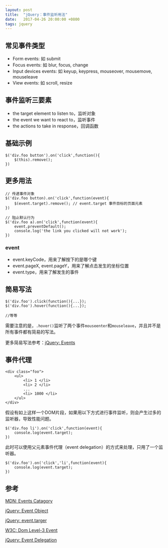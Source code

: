 ```yaml
---
layout: post
title:  "jQuery：事件监听用法"
date:   2017-04-26 20:00:00 +0800
tags: jquery
---
```

## 常见事件类型

* Form events: 如 submit
* Focus events: 如 blur, focus, change
* Input devices events: 如 keyup, keypress, mouseover, mousemove, mouseleave
* View events: 如 scroll, resize

## 事件监听三要素

* the target element to listen to，监听对象
* the event we want to react to，监听事件
* the actions to take in response，回调函数

## 基础示例

```
$('div.foo button').on('click',function(){
    $(this).remove();
})
```

## 更多用法

```
// 传递事件对象
$('div.foo button).on('click',function(event){
    $(event.target).remove(); // event.target 事件目标的页面元素
})
```

```
// 阻止默认行为
$('div.foo a).on('click',function(event){
    event.preventDefault();
    console.log('the link you clicked will not work');
})
```

### event

* event.keyCode，用来了解按下的是哪个键
* event.pageX, event.pageY，用来了解点击发生的坐标位置
* event.type，用来了解发生的事件

## 简易写法

```
$('div.foo').click(function(){...});
$('div.foo').hover(function(){...});

//等等
```

需要注意的是，`.hover()`监听了两个事件`mouseenter`和`mouseleave`，并且并不是所有事件都有简易的写法。

更多简易写法参考：[jQuery: Events](http://api.jquery.com/category/events/)

## 事件代理

```
<div class="foo">
    <ul>
        <li> 1 </li>
        <li> 2 </li>
        ...
        <li> 1000 </li>
    </ul>
</div>
```

假设有如上这样一个DOM片段，如果用以下方式进行事件监听，则会产生过多的监听器，导致性能问题。

```
$('div.foo li').on('click',function(event){
    console.log(event.target);
})
```

此时可以使用父元素事件代理（event delegation）的方式来处理，只用了一个监听器。

```
$('div.foo').on('click','li',function(event){
    console.log(event.target);
})
```

## 参考

[MDN: Events Catagory](https://developer.mozilla.org/en-US/docs/Web/Events#Categories)

[jQuery: Event Object](https://api.jquery.com/category/events/event-object/)

[jQuery: event.targer](https://api.jquery.com/event.target/)

[W3C: Dom Level-3 Event](https://www.w3.org/TR/DOM-Level-3-Events/)

[jQuery: Event Delegation](https://learn.jquery.com/events/event-delegation/)

